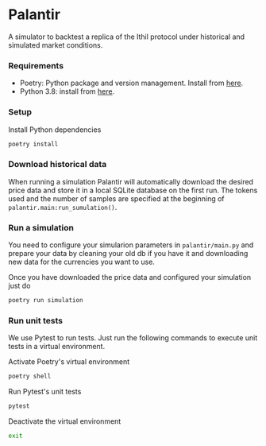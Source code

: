# Palantir

A simulator to backtest a replica of the Ithil protocol under historical and simulated market conditions.

### Requirements

- Poetry: Python package and version management. Install from [here](https://python-poetry.org/docs/#installation).
- Python 3.8: install from [here](https://www.python.org/downloads/).

### Setup

Install Python dependencies

```bash
poetry install
```

### Download historical data

When running a simulation Palantir will automatically download the desired price data and store it in a local SQLite database on the first run.
The tokens used and the number of samples are specified at the beginning of `palantir.main:run_sumulation()`.

### Run a simulation

You need to configure your simularion parameters in `palantir/main.py` and prepare your data by cleaning your old db if you have it and downloading new data for the currencies you want to use.

Once you have downloaded the price data and configured your simulation just do

```bash
poetry run simulation
```

### Run unit tests

We use Pytest to run tests. Just run the following commands to execute unit tests in a virtual environment.

Activate Poetry's virtual environment

```bash
poetry shell
```

Run Pytest's unit tests

```bash
pytest
```

Deactivate the virtual environment

```bash
exit
```
